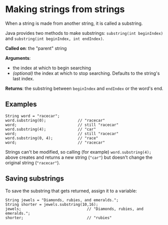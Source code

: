# Making strings from strings
When a string is made from another string, it is called a substring.

Java provides two methods to make substrings: `substring(int beginIndex)` and `substring(int beginIndex, int endIndex)`. 

**Called on**: the "parent" string

**Arguments**: 

- the index at which to begin searching
- *(optional)* the index at which to stop searching. Defaults to the string's last index.

**Returns**: the substring between `beginIndex` and `endIndex` or the word's end.

## Examples

    String word = "racecar";
    word.substring(0);              // "racecar"
    word;                           // still "racecar"
    word.substring(4);              // "car"
    word;                           // still "racecar"
    word.substring(0, 4);           // "race"
    word;                           // "racecar"

Strings can't be modified, so calling (for example) `word.substring(4);` above creates and returns a new string (`"car"`) but doesn't change the original string (`"racecar"`).

## Saving substrings 

To save the substring that gets returned, assign it to a variable:

    String jewels = "Diamonds, rubies, and emeralds.";
    String shorter = jewels.substring(10,16);
    jewels;                             // "Diamonds, rubies, and emeralds.";
    shorter;                            // "rubies"